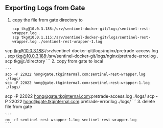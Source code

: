 ## Exporting Logs from Gate

1. copy the file from gate directory to 

	```
	scp tkg@10.0.3.188:/srv/sentinel-docker-git/logs/sentinel-rest-wrapper.log .
	scp tkg@10.0.1.115:/srv/sentinel-docker-git/logs/sentinel-rest-wrapper.log ./sentinel-rest-wrapper-1.log
  scp tkg@10.0.3.188:/srv/sentinel-docker-git/logs/nginx/pretrade-access.log .
  scp tkg@10.0.3.188:/srv/sentinel-docker-git/logs/nginx/pretrade-error.log .
	scp tkg@<ec2 ip>:/directory
	```
2. copy from gate to local

	```
	scp -P 22022 hong@gate.tkginternal.com:sentinel-rest-wrapper.log ./logs/
	scp -P 22022 hong@gate.tkginternal.com:sentinel-rest-wrapper-1.log ./logs/
  scp -P 22022 hong@gate.tkginternal.com:pretrade-access.log ./logs/
  scp -P 22022 hong@gate.tkginternal.com:pretrade-error.log ./logs/
	```
3. delete file from gate

	```
	rm -rf sentinel-rest-wrapper-1.log sentinel-rest-wrapper.log
	```
